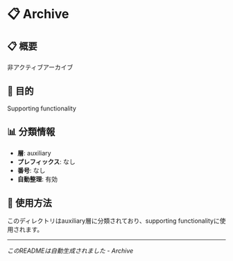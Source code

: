 # 📋 Archive

## 📋 概要
非アクティブアーカイブ

## 🎯 目的
Supporting functionality

## 📊 分類情報
- **層**: auxiliary
- **プレフィックス**: なし
- **番号**: なし
- **自動整理**: 有効

## 📝 使用方法
このディレクトリはauxiliary層に分類されており、supporting functionalityに使用されます。

---
*このREADMEは自動生成されました - Archive*
